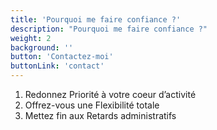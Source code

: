 ```yaml
---
title: 'Pourquoi me faire confiance ?'
description: "Pourquoi me faire confiance ?"
weight: 2
background: ''
button: 'Contactez-moi'
buttonLink: 'contact'
---
```


1. Redonnez Priorité à votre coeur d’activité
2. Offrez-vous une Flexibilité totale
3. Mettez fin aux Retards administratifs

